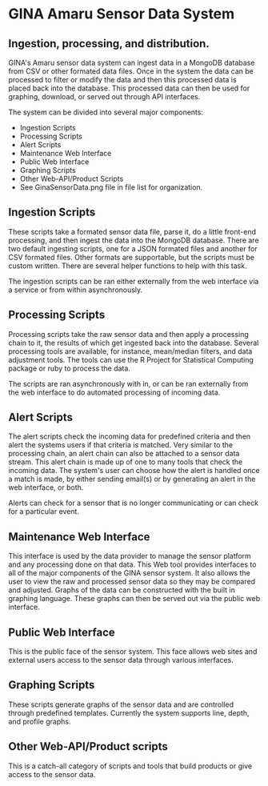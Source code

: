 GINA Amaru Sensor Data System
========
Ingestion, processing, and distribution.
--------

GINA's Amaru sensor data system can ingest data in a MongoDB database from CSV or other formated data files.  Once in the system the data can be processed to filter or modify the data and then this processed data is placed back into the database.  This processed data can then be used for graphing, download, or served out through API interfaces.

The system can be divided into several major components:

* Ingestion Scripts
* Processing Scripts
* Alert Scripts
* Maintenance Web Interface
* Public Web Interface
* Graphing Scripts
* Other Web-API/Product Scripts
* See GinaSensorData.png file in file list for organization.

Ingestion Scripts
--------
These scripts take a formated sensor data file, parse it, do a little front-end processing, and then ingest the data into the MongoDB database. There are two default ingesting scripts, one for a JSON formated files and another for CSV formated files. Other formats are supportable, but the scripts must be custom written.  There are several helper functions to help with this task.

The ingestion scripts can be ran either externally from the web interface via a service or from within asynchronously. 

Processing Scripts
--------
Processing scripts take the raw sensor data and then apply a processing chain to it, the results of which get ingested back into the database.  Several processing tools are available, for instance, mean/median filters, and data adjustment tools. The tools can use the R Project for Statistical Computing package or ruby to process the data. 

The scripts are ran asynchronously with in, or can be ran externally from the web interface to do automated processing of incoming data.

Alert Scripts
--------
The alert scripts check the incoming data for predefined criteria and then alert the systems users if that criteria is matched.  Very similar to the processing chain, an alert chain can also be attached to a sensor data stream.  This alert chain is made up of one to many tools that check the incoming data.  The system's user can choose how the alert is handled once a match is made, by either sending email(s) or by generating an alert in the web interface, or both. 

Alerts can check for a sensor that is no longer communicating or can check for a particular event.

Maintenance Web Interface
--------
This interface is used by the data provider to manage the sensor platform and any processing done on that data.  This Web tool provides interfaces to all of the major components of the GINA sensor system.  It also allows the user to view the raw and processed sensor data so they may be compared and adjusted. Graphs of the data can be constructed with the built in graphing language.  These graphs can then be served out via the public web interface.

Public Web Interface
--------
This is the public face of the sensor system.  This face allows web sites and external users access to the sensor data through various interfaces. 

Graphing Scripts
--------
These scripts generate graphs of the sensor data and are controlled through predefined templates.  Currently the system supports line, depth, and profile graphs.

Other Web-API/Product scripts
--------
This is a catch-all category of scripts and tools that build products or give access to the sensor data.
